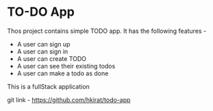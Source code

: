# TO-DO App

Thos project contains simple TODO app.
It has the following features - 

- A user can sign up
- A user can sign in
- A user can create TODO
- A user can see their existing todos
- A user can make a todo as done

This is a fullStack application

git link - https://github.com/hkirat/todo-app